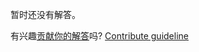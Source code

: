 
暂时还没有解答。

有兴趣[贡献你的解答](https://github.com/BFEdev/BFE.dev-solutions/blob/main/typescript/sort_zh.md)吗? [Contribute guideline](https://github.com/BFEdev/BFE.dev-solutions#how-to-contribute)
